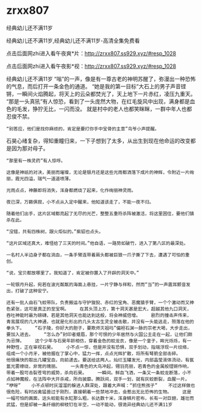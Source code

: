 # zrxx807
经典幼儿还不满11岁

经典幼儿还不满11岁,经典幼儿还不满11岁-高清全集免费看

点击后面网zhi进入看午夜爽*片：http://zrxx807.ss929.xyz/#resp_1028

点击后面网zhi进入看午夜影*视：http://zrxx807.ss929.xyz/#resp_1028

经典幼儿还不满11岁    “嗡”的一声，像是有一尊古老的神明苏醒了，弥漫出一种恐怖的气息，而后打开一条金色的通道。    “她是我的第一目标”大石上的男子声音铿锵，一瞬间火焰腾起，将天上的云朵都焚光了，天上地下一片赤红，凌压九重天。    “那是一头真犼”有人惊恐，看到了一头庞然大物，在红毛旋风中出现，满身都是血色的毛发，狰狞无比，一闪而没。    就是村中的老人也都笑眯眯，一群中年人也都忍俊不禁。

    “别答应，他们是找你麻烦的，肯定是要打你手中宝骨的主意”鸟爷小声提醒。

石昊心绪复杂，得知重瞳归来，一下子想到了太多，从出生到现在他命运的改变都是因为那对母子。

    “那里有一株灵药”有人惊呼。

    这像是神祇的对决，美丽而璀璨，无论是银月还是这些光雨都洒落下成片的神辉，令附近一片绚丽，霞光四溢，瑞气一道道喷薄。

    光雨点点，神藤即将消失，浑身都燃烧了起来，化作绚丽神灵雨。

    夜已深，万籁俱寂，小不点从入定中醒来，他知道该走了，不能一夜不归。

    随着他们出手，这片区域都亮起了无尽的光芒，整整五重符杀阵被激活，将这里困住，要他们镇杀在此。

    “没错，共有四株树，跟火炬似的。”紫貂也点头。

    “这片区域还真大，难怪给了三天的时间。”他自语，一路势如破竹，进入了第八区的最深处。

    一名村人半边身子都在淌血，一条手臂连带着肩头都被巨狼一爪子撕了下去，遭遇了可怕的重创。

    “说，宝贝都放哪里了。我知道了，肯定被你置入了开辟的洞天中。”

    一轮银月升起，宛若在波光粼粼的海面上悬挂，一片宁静与祥和，然而“当”的一声震耳颤音发出，打破了这种安宁。

    还有一批人由石飞蛟带队，负责搬运与守护狻猊、赤红的宝角、恶魔猿手臂，一个个激动而又神色紧张，这可是真正的至宝啊。    在其头顶上方，第十洞天甚是宏大，超越其他九口洞天，吞吐神能时最为磅礴，若是其他洞天也能达到这般，将会神威倍增。    剧烈的撞击声传来，青鸾展现的几大神通，也就是化形出的几头太古生灵全被击散，并没有一头能逃走，殒落在他的拳头下。    “石子陵，你好大的胆子，要欺师灭祖吗”偏袒石渊一脉的宗老大喝，大步走出，要加入进去。    “怎么办”封印者蹙眉，那个可恨的少年居然与火国公主走在一起，让他们颇为忌惮。    这个少年与石昊年龄相仿，穿着金色的蛟龙衣，像是一个皇子，眸光烁烁，有一种野性，正在审视石昊。    小不点一惊，但是并没有恐惧，双手划动，指端浮现一片纹络，组成一个小月牙，被他握在了掌心中，猛力一挥，点点光辉扩散，将所有弩箭全部击碎。    他很痛快的取出几罐宝血，向前递去。要送给这两人。灿烂玉罐发光，内部晶莹液体流动，有氤氲光雾缭绕，非常的瑰丽。    一头青色的大鸟冲起，翎羽亮丽，若青色的金属般铿锵作响，带着一股可击裂苍穹的威势，杀向石昊。    一瞬间。鲜血飞洒，一条又一条蛟龙断落，小不点如神魔般，在法阵中大开杀戒，所向披靡。腾跃间，双手一划，就有灰蛟断裂，血腥一片。    “咿呀”    小不点顿时灰溜溜的躲进人群深处，跟着大声喊：“抓住熊孩子”    不过这样做也很危险，有时凶禽猛兽过于刚烈，直接朝着一些禁地冲去，会惹出无比恐怖的生物。    这是一幅可怕的画面，这头蛟能有水缸那么粗，长达数十米，浑身鳞片密布，长有一对巨翅，雄壮而武猛，但是却被一条纤细的柳枝钉在半空，一动不能动，很诡异经典幼儿还不满11岁
